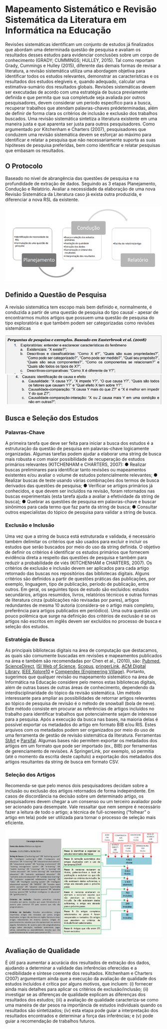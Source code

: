 # Mapeamento Sistemático e Revisão Sistemática da Literatura em Informática na Educação

Revisões sistemáticas identificam um conjunto de estudos já finalizados que abordam uma determinada questão de pesquisa e avaliam os resultados desses estudos para evidenciar conclusões sobre um corpo de conhecimento (GRADY; CUMMINGS; HULLEY, 2015). Tal como reportam Grady, Cummings e Hulley (2015), diferente das demais formas de revisar a literatura, a revisão sistemática utiliza uma abordagem objetiva para  identificar todos os estudos relevantes, demonstrar as características e os resultados dos estudos elegíveis e, quando adequado, calcular uma estimativa-sumário dos resultados globais. Revisões sistemáticas devem ser executadas de acordo com uma estratégia de busca previamente definida e que permita que sua completude seja avaliada por outros pesquisadores, devem considerar um período específico para a busca, recuperar trabalhos que atendam palavras-chaves prédeterminadas, além de definir de forma clara os critérios de inclusão e exclusão dos trabalhos buscados. Uma revisão sistemática sintetiza a literatura existente em uma maneira justa e que  aparenta ser justa para outros pesquisadores. Como argumentado por Kitchenham e Charters (2007), pesquisadores que conduzem uma revisão sistemática devem se esforçar ao máximo para identificar e relatar a pesquisa que não necessariamente suporta as suas hipóteses de pesquisa preferidas, bem como identificar e relatar pesquisas que embasam os resultados.


## O Protocolo
Baseado no nível de abrangência das questões de pesquisa e na profundidade de extração de dados. Seguindo as 3 etapas Planejamento, Condução e Relatório. Avaliar a necessidade da elaboração de uma nova Revisão Sistemática da Literatura caso já exista outra produzida, e diferenciar a nova RSL da existente.

![picture 4](../images/c494bff5c403a01058e069aa642bc3bab1216a9ab89cecbd69f3e7f813e4d815.png)  


## Definido a Questão de Pesquisa
A revisão sistemática tem escopo mais bem definido e, normalmente, é conduzida a partir de uma questão de pesquisa do tipo causal - apesar de encontrarmos muitos artigos que possuem uma questão de pesquisa do tipo exploratória e que também podem ser categorizadas como revisões sistemáticas

![picture 2](../images/5ca17957f33cf7d64733f0f9127293df2ae7dcf1dc1f9d34fce3c484c7274de5.png)  
![picture 3](../images/520b3ca350a35949c1dce7765084c6183680d9bd66fb82fa4d3824f537a1b7be.png)  


## Busca e Seleção dos Estudos

### Palavras-Chave
A primeira tarefa que deve ser feita para iniciar a busca dos estudos é a estruturação da questão de pesquisa em palavras-chave logicamente organizadas. Algumas tarefas podem ajudar a elaborar uma string de busca mais robusta e com maior possibilidade de recuperação de estudos primários relevantes (KITCHENHAM e CHARTERS, 2007):
● Realizar buscas preliminares para identificar tanto revisões ou mapeamentos existentes e/ou avaliar o volume de estudos potencialmente relevantes;
● Realizar buscas de teste usando várias combinações dos termos de busca derivados das questões de pesquisa;
● Verificar se artigos primários já conhecidos, e que devem ser incluídos na revisão, foram retornados nas buscas experimentais (esta tarefa ajuda a avaliar a efetividade da string de busca);
● Quebrar as questões de pesquisa em palavras-chave e buscar sinônimos para cada termo que faz parte da string de busca;
● Consultar outros especialistas do tópico de pesquisa para validar a string de busca.

### Exclusão e Inclusão
Uma vez que a string de busca está estruturada e validada, é necessário também delimitar os critérios que são usados para excluir e incluir os estudos que serão buscados por meio do uso da string definida. O objetivo de definir os critérios é identificar os estudos primários que fornecem evidência direta a respeito das questões de pesquisa e também para reduzir a probabilidade de viés (KITCHENHAM e CHARTERS, 2007).
Os critérios de exclusão e inclusão devem ser aplicados para cada artigo retornado das buscas nos repositórios das bibliotecas digitais. Alguns critérios são definidos a partir de questões práticas das publicações, por exemplo, linguagem, tipo de publicação, período de publicação, entre outros. Em geral, os seguintes tipos de estudo são excluídos: estudos secundários, artigos resumidos, livros, relatórios técnicos e outras formas de literatura cinza (publicações não revisadas por pares), artigos redundantes de mesma 10
autoria (considera-se o artigo mais completo, preferência para artigos publicados em periódico). Uma outra questão um pouco polêmica que surge na definição dos critérios de exclusão é se os artigos não escritos em inglês devem ser excluídos no processo de busca e seleção dos estudos.

### Estratégia de Busca
As principais bibliotecas digitais na área de computação que destacamos, as quais são comumente buscadas em revisões e mapeamentos publicados na área e também são recomendadas por Chen et al., (2010), são: [Pubmed](https://www.ncbi.nlm.nih.gov/pubmed/), [ScienceDirect](http://www.sciencedirect.com/), [ISI Web of Science](http://apps.webofknowledge.com/), [Scopus](http://www.scopus.com/),  [pringerLink](http://link.springer.com/), [ACM Digital Library](http://dl.acm.org/), [IEEE Xplore10](http://ieeexplore.ieee.org/) e [Compendex (Engineering Village)](http://www.engineeringvillage.com/). Portanto, sugerimos que qualquer revisão ou mapeamento sistemático na área de Informática na Educação considere pelo menos estas bibliotecas digitais, além de outras bases de outras áreas de conhecimento, dependendo da interdisciplinaridade do tópico da revisão sistemática. Um método interessante para ampliar as possibilidades de retornar artigos relevantes ao tópico de pesquisa de revisão é o método de snowball (bola de neve). Este método consiste em procurar as referências de artigos incluídos no trabalho para identificar trabalhos que potencialmente sejam de interesse para a pesquisa.
Após a execução da busca nas bases, na maioria delas é possível exportar os metadados do artigo em formato BIB e/ou RIS. Estes arquivos com os metadados podem ser organizados por meio do uso de uma ferramenta de gestão de revisão sistemática da literatura. Ferramentas [StArt](http://lapes.dc.ufscar.br/tools/start_tool) e [Parsifal](https://parsif.al/). Algumas bases não permitem exportar os metadados dos artigos em um formato que pode ser importado (ex., BIB) por ferramentas de gerenciamento de revisões. A SpringerLink, por exemplo, só permitia (até o momento da escrita deste capítulo) a exportação dos metadados dos artigos resultantes da string de busca em formato CSV.

### Seleção dos Artigos
Recomenda-se que pelo menos dois pesquisadores decidam sobre a inclusão ou exclusão dos artigos retornados de forma independente. Em casos de discordância na decisão sobre um determinado artigo, os pesquisadores devem chegar a um consenso ou um terceiro avaliador pode ser acionado para desempate. Vale ressaltar que nem sempre é necessário fazer a leitura de todo o artigo; a técnica de full-screening (“folhear” o artigo em tela) pode ser utilizada para tornar o processo de seleção mais eficiente.

![picture 1](../images/118dc848860fe0f4fb87af45997e88e88e8b867f3adb2ab79d0ff87bb6530238.png)  

## Avaliação de Qualidade
É útil para aumentar a acurácia dos resultados de extração dos dados, ajudando a determinar a validade das inferências oferecidas e a   credibilidade e síntese coerente dos resultados.
Kitchenham e Charters (2007) argumentam ainda que a execução da avaliação de qualidade dos estudos incluídos é crítica por alguns motivos, que incluem: (i) fornecer ainda mais detalhes para aplicar os critérios de exclusão/inclusão; (ii) investigar se as diferenças de qualidade explicam as diferenças dos resultados dos estudos; (iii) a avaliação de qualidade caracteriza-se como uma maneira de dar pesos na importância de estudos individuais quando os resultados são sintetizados; (iv) esta etapa pode guiar a interpretação dos resultados encontrados e determinar a força das inferências; e (v) pode guiar a recomendação de trabalhos futuros. 